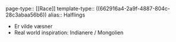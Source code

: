 page-type:: [[Race]]
template-type:: ((662916a4-2a9f-4887-804c-28c3abaa56b6))
alias:: Halflings

- Er vilde væsner
- Real world inspiration: Indianere / Mongolien